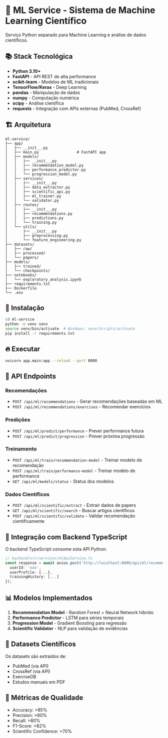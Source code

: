 # 🧠 ML Service - Sistema de Machine Learning Científico

Serviço Python separado para Machine Learning e análise de dados científicos.

## 📚 Stack Tecnológica

- **Python 3.10+**
- **FastAPI** - API REST de alta performance
- **scikit-learn** - Modelos de ML tradicionais
- **TensorFlow/Keras** - Deep Learning
- **pandas** - Manipulação de dados
- **numpy** - Computação numérica
- **scipy** - Análise científica
- **requests** - Integração com APIs externas (PubMed, CrossRef)

## 🏗️ Arquitetura

```
ml-service/
├── app/
│   ├── __init__.py
│   ├── main.py                 # FastAPI app
│   ├── models/
│   │   ├── __init__.py
│   │   ├── recommendation_model.py
│   │   ├── performance_predictor.py
│   │   └── progression_model.py
│   ├── services/
│   │   ├── __init__.py
│   │   ├── data_extractor.py
│   │   ├── scientific_api.py
│   │   ├── ml_trainer.py
│   │   └── validator.py
│   ├── routes/
│   │   ├── __init__.py
│   │   ├── recommendations.py
│   │   ├── predictions.py
│   │   └── training.py
│   └── utils/
│       ├── __init__.py
│       ├── preprocessing.py
│       └── feature_engineering.py
├── datasets/
│   ├── raw/
│   ├── processed/
│   └── papers/
├── models/
│   ├── trained/
│   └── checkpoints/
├── notebooks/
│   └── exploratory_analysis.ipynb
├── requirements.txt
├── Dockerfile
└── .env
```

## 🚀 Instalação

```bash
cd ml-service
python -m venv venv
source venv/bin/activate  # Windows: venv\Scripts\activate
pip install -r requirements.txt
```

## 🔥 Executar

```bash
uvicorn app.main:app --reload --port 8000
```

## 📡 API Endpoints

### Recomendações
- `POST /api/ml/recommendations` - Gerar recomendações baseadas em ML
- `POST /api/ml/recommendations/exercises` - Recomendar exercícios

### Predições
- `POST /api/ml/predict/performance` - Prever performance futura
- `POST /api/ml/predict/progression` - Prever próxima progressão

### Treinamento
- `POST /api/ml/train/recommendation-model` - Treinar modelo de recomendação
- `POST /api/ml/train/performance-model` - Treinar modelo de performance
- `GET /api/ml/models/status` - Status dos modelos

### Dados Científicos
- `POST /api/ml/scientific/extract` - Extrair dados de papers
- `GET /api/ml/scientific/search` - Buscar artigos científicos
- `POST /api/ml/scientific/validate` - Validar recomendação cientificamente

## 🔗 Integração com Backend TypeScript

O backend TypeScript consome esta API Python:

```typescript
// backend/src/services/mlApiService.ts
const response = await axios.post('http://localhost:8000/api/ml/recommendations', {
  userId: 'xxx',
  userProfile: {...},
  trainingHistory: [...]
});
```

## 📊 Modelos Implementados

1. **Recommendation Model** - Random Forest + Neural Network híbrido
2. **Performance Predictor** - LSTM para séries temporais
3. **Progression Model** - Gradient Boosting para regressão
4. **Scientific Validator** - NLP para validação de evidências

## 🧪 Datasets Científicos

Os datasets são extraídos de:
- PubMed (via API)
- CrossRef (via API)
- ExerciseDB
- Estudos manuais em PDF

## 🎯 Métricas de Qualidade

- Accuracy: >85%
- Precision: >80%
- Recall: >80%
- F1-Score: >82%
- Scientific Confidence: >70%


